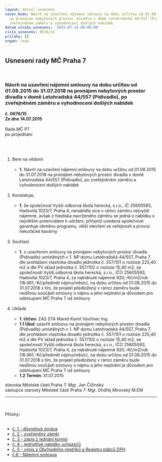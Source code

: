 ```yaml
---
layout: detail_usneseni
nazev_bodu: Návrh na uzavření nájemní smlouvy na dobu určitou od 01.08.2015 do 31.07.2018
  na pronájem nebytových prostor divadla v domě Letohradská 44/557 (Pidivadlo), po
  zveřejněném záměru a vyhodnocení došlých nabídek
datum_vzniku_usneseni: '2015-07-14 00:00:00'
cislo_usneseni: 0676/15
prilohy: []
organ: rada
---
```

<div id="ucUsn_pList" class="usn">
	<span><h2>Usnesení rady MČ Praha 7 </h2>
<br></span><div class="standBody">
<span><h3>Návrh na uzavření nájemní smlouvy na dobu určitou od 01.08.2015 do 31.07.2018 na pronájem nebytových prostor divadla v domě Letohradská 44/557 (Pidivadlo), po zveřejněném záměru a vyhodnocení došlých nabídek</h3></span><div class="center">
		<strong>č. 0676/15</strong><br>
	</div>
<div class="center">
		<strong>Ze dne 14.07.2015</strong><br><br>
	</div>Rada MČ P7<br>po projednání<br><br><br><ol>
<br><li>Bere na vědomí<br><ul>
<br><li>
<strong>1.</strong> Návrh na uzavření nájemní smlouvy na dobu určitou od 01.08.2015 do 31.07.2018 na pronájem nebytových prostor divadla v domě Letohradská 44/557 (Pidivadlo), po zveřejněném záměru a vyhodnocení došlých nabídek</li>
</ul>
<br>
</li>
<li>Konstatuje,<br><ul>
<br><li>
<strong>1.</strong> že společnost Vyšší odborná škola herecká, s.r.o., IČ 25605593, Hadovitá 1023/7, Praha 4, nenabídla sice v rámci záměru nejvyšší nájemné, avšak z hlediska navrženého záměru se jedná o nabídku s největším potenciálem k udržení, přičemž uvedená společnost garantuje obměnu programu, větší otevření se veřejnosti a provoz nekuřácké kavárny</li>
</ul>
<br>
</li>
<li>Souhlasí<br><ul>
<br><li>
<strong>1.</strong> s uzavřením smlouvy na pronájem nebytových prostor divadla (Pidivadlo) umístěných v 1. NP domu Letohradská 44/557, Praha 7, dle prohlášení vlastníka divadlo jednotka č. 557/101 o rozloze 225,40 m2 a dle PV sklad jednotka č. 557/102 o rozloze 15,40 m2, se společností Vyšší odborná škola herecká, s.r.o., IČO 25605593, Hadovitá 1023/7, Praha 4, za nabídnuté nájemné 920,-Kč/m2/rok (18.461,-Kč/předmět nájmu/měsíc), na dobu určitou od 01.08.2015 do 31.07.2018 s tím, že projekt předložený v rámci záměru bude nedílnou součástí smlouvy o nájmu a jeho neplnění je důvodem pro odstoupení MČ Praha 7 od smlouvy </li>
</ul>
<br>
</li>
<li>Ukládá<br><ul>
<br><li>
<strong>1. Určen: </strong>ZAS STA Mareš Kamil Vavřinec Ing.<br>
</li>
<li>
<strong>1.1 Úkol: </strong>uzavřít smlouvu na pronájem nebytových prostor divadla (Pidivadlo) umístěných v 1. NP domu Letohradská 44/557, Praha 7, dle prohlášení vlastníka divadlo jednotka č. 557/101 o rozloze 225,40 m2 a dle PV sklad jednotka č. 557/102 o rozloze 15,40 m2, se společností Vyšší odborná škola herecká, s.r.o., IČO 25605593, Hadovitá 1023/7, Praha 4, za nabídnuté nájemné 920,-Kč/m2/rok (18.461,-Kč/předmět nájmu/měsíc), na dobu určitou od 01.08.2015 do 31.07.2018 s tím, že projekt předložený v rámci záměru bude nedílnou součástí smlouvy o nájmu a jeho neplnění je důvodem pro odstoupení MČ Praha 7 od smlouvy<br>
</li>
<li>
<strong>1.2 Termín: </strong>31.07.2015</li>
</ul>
</li>
</ol>starosta Městské části Praha 7: Mgr. Jan Čižinský<br>zástupce starosty Městské části Praha 7: Mgr. Ondřej Mirovský M.EM <br><hr>
<br><br>Přílohy: <br><ul>
<br><li>
<a href="/zdroj.aspx?typ=4&amp;id=64843&amp;sh=-344553387" target="_blank" title="Odkaz na soubor - 21,5 kB - nové okno">č. 1 - důvodová zpráva</a> <br>
</li>
<li>
<a href="/zdroj.aspx?typ=4&amp;id=64844&amp;sh=-344719499" target="_blank" title="Odkaz na soubor - 37 kB - nové okno">č. 2 - zveřejněný záměr</a> <br>
</li>
<li>
<a href="/zdroj.aspx?typ=4&amp;id=64845&amp;sh=-344825707" target="_blank" title="Odkaz na soubor - 190,4 kB - nové okno">č. 3 - zápis z jednání komisí</a> <br>
</li>
<li>
<a href="/zdroj.aspx?typ=4&amp;id=64846&amp;sh=-344656715" target="_blank" title="Odkaz na soubor - 1 MB - nové okno">č. 4 - jednotlivé nabídky uchazečů</a> <br>
</li>
<li>
<a href="/zdroj.aspx?typ=4&amp;id=64847&amp;sh=-344753963" target="_blank" title="Odkaz na soubor - 55,1 kB - nové okno">č. 5 - výpis z Obchodního rejstříků a Registru plátců DPH</a> <br>
</li>
<li><a href="/zdroj.aspx?typ=4&amp;Id=64897&amp;sh=1478288885" target="_blank" title="Odkaz na soubor - 250,5 kB - nové okno">č.6 - Nájemní smlouva</a></li>
</ul>
</div>
</div>